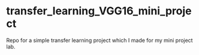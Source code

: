 # transfer_learning_VGG16_mini_project


Repo for a simple transfer learning project which I made for my mini project lab.
